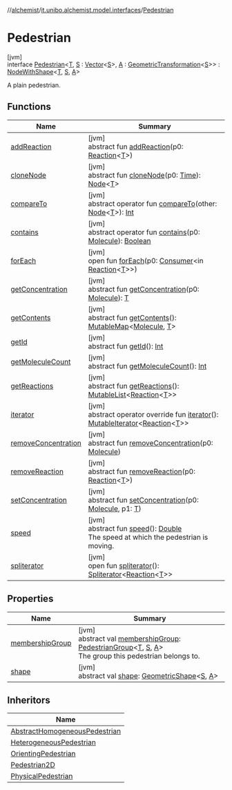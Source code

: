 //[alchemist](../../../index.md)/[it.unibo.alchemist.model.interfaces](../index.md)/[Pedestrian](index.md)

# Pedestrian

[jvm]\
interface [Pedestrian](index.md)<[T](index.md), [S](index.md) : [Vector](../../it.unibo.alchemist.model.interfaces.geometry/-vector/index.md)<[S](index.md)>, [A](index.md) : [GeometricTransformation](../../it.unibo.alchemist.model.interfaces.geometry/-geometric-transformation/index.md)<[S](index.md)>> : [NodeWithShape](../../it.unibo.alchemist.model.interfaces.nodes/-node-with-shape/index.md)<[T](index.md), [S](index.md), [A](index.md)> 

A plain pedestrian.

## Functions

| Name | Summary |
|---|---|
| [addReaction](../../it.unibo.alchemist.model.interfaces.nodes/-node-with-shape/index.md#-1844535178%2FFunctions%2F-267951372) | [jvm]<br>abstract fun [addReaction](../../it.unibo.alchemist.model.interfaces.nodes/-node-with-shape/index.md#-1844535178%2FFunctions%2F-267951372)(p0: [Reaction](../-reaction/index.md)<[T](index.md)>) |
| [cloneNode](../../it.unibo.alchemist.model.interfaces.nodes/-node-with-shape/index.md#-144457153%2FFunctions%2F-267951372) | [jvm]<br>abstract fun [cloneNode](../../it.unibo.alchemist.model.interfaces.nodes/-node-with-shape/index.md#-144457153%2FFunctions%2F-267951372)(p0: [Time](../-time/index.md)): [Node](../-node/index.md)<[T](index.md)> |
| [compareTo](../../it.unibo.alchemist.model.interfaces.nodes/-node-with-shape/index.md#1076068299%2FFunctions%2F-267951372) | [jvm]<br>abstract operator fun [compareTo](../../it.unibo.alchemist.model.interfaces.nodes/-node-with-shape/index.md#1076068299%2FFunctions%2F-267951372)(other: [Node](../-node/index.md)<[T](index.md)>): [Int](https://kotlinlang.org/api/latest/jvm/stdlib/kotlin/-int/index.html) |
| [contains](../../it.unibo.alchemist.model.interfaces.nodes/-node-with-shape/index.md#-905365364%2FFunctions%2F-267951372) | [jvm]<br>abstract operator fun [contains](../../it.unibo.alchemist.model.interfaces.nodes/-node-with-shape/index.md#-905365364%2FFunctions%2F-267951372)(p0: [Molecule](../-molecule/index.md)): [Boolean](https://kotlinlang.org/api/latest/jvm/stdlib/kotlin/-boolean/index.html) |
| [forEach](../../it.unibo.alchemist.model.interfaces.nodes/-node-with-shape/index.md#2086990857%2FFunctions%2F-267951372) | [jvm]<br>open fun [forEach](../../it.unibo.alchemist.model.interfaces.nodes/-node-with-shape/index.md#2086990857%2FFunctions%2F-267951372)(p0: [Consumer](https://docs.oracle.com/javase/8/docs/api/java/util/function/Consumer.html)<in [Reaction](../-reaction/index.md)<[T](index.md)>>) |
| [getConcentration](../../it.unibo.alchemist.model.interfaces.nodes/-node-with-shape/index.md#1182263796%2FFunctions%2F-267951372) | [jvm]<br>abstract fun [getConcentration](../../it.unibo.alchemist.model.interfaces.nodes/-node-with-shape/index.md#1182263796%2FFunctions%2F-267951372)(p0: [Molecule](../-molecule/index.md)): [T](index.md) |
| [getContents](../-node/get-contents.md) | [jvm]<br>abstract fun [getContents](../-node/get-contents.md)(): [MutableMap](https://kotlinlang.org/api/latest/jvm/stdlib/kotlin.collections/-mutable-map/index.html)<[Molecule](../-molecule/index.md), [T](index.md)> |
| [getId](../-node/get-id.md) | [jvm]<br>abstract fun [getId](../-node/get-id.md)(): [Int](https://kotlinlang.org/api/latest/jvm/stdlib/kotlin/-int/index.html) |
| [getMoleculeCount](../-node/get-molecule-count.md) | [jvm]<br>abstract fun [getMoleculeCount](../-node/get-molecule-count.md)(): [Int](https://kotlinlang.org/api/latest/jvm/stdlib/kotlin/-int/index.html) |
| [getReactions](../-node/get-reactions.md) | [jvm]<br>abstract fun [getReactions](../-node/get-reactions.md)(): [MutableList](https://kotlinlang.org/api/latest/jvm/stdlib/kotlin.collections/-mutable-list/index.html)<[Reaction](../-reaction/index.md)<[T](index.md)>> |
| [iterator](../../it.unibo.alchemist.model.interfaces.nodes/-node-with-shape/index.md#-1651023311%2FFunctions%2F-267951372) | [jvm]<br>abstract operator override fun [iterator](../../it.unibo.alchemist.model.interfaces.nodes/-node-with-shape/index.md#-1651023311%2FFunctions%2F-267951372)(): [MutableIterator](https://kotlinlang.org/api/latest/jvm/stdlib/kotlin.collections/-mutable-iterator/index.html)<[Reaction](../-reaction/index.md)<[T](index.md)>> |
| [removeConcentration](../../it.unibo.alchemist.model.interfaces.nodes/-node-with-shape/index.md#1461493148%2FFunctions%2F-267951372) | [jvm]<br>abstract fun [removeConcentration](../../it.unibo.alchemist.model.interfaces.nodes/-node-with-shape/index.md#1461493148%2FFunctions%2F-267951372)(p0: [Molecule](../-molecule/index.md)) |
| [removeReaction](../../it.unibo.alchemist.model.interfaces.nodes/-node-with-shape/index.md#792936979%2FFunctions%2F-267951372) | [jvm]<br>abstract fun [removeReaction](../../it.unibo.alchemist.model.interfaces.nodes/-node-with-shape/index.md#792936979%2FFunctions%2F-267951372)(p0: [Reaction](../-reaction/index.md)<[T](index.md)>) |
| [setConcentration](../../it.unibo.alchemist.model.interfaces.nodes/-node-with-shape/index.md#1246864287%2FFunctions%2F-267951372) | [jvm]<br>abstract fun [setConcentration](../../it.unibo.alchemist.model.interfaces.nodes/-node-with-shape/index.md#1246864287%2FFunctions%2F-267951372)(p0: [Molecule](../-molecule/index.md), p1: [T](index.md)) |
| [speed](speed.md) | [jvm]<br>abstract fun [speed](speed.md)(): [Double](https://kotlinlang.org/api/latest/jvm/stdlib/kotlin/-double/index.html)<br>The speed at which the pedestrian is moving. |
| [spliterator](../../it.unibo.alchemist.loader.deployments/-close-to-g-p-s-trace/index.md#-1387152138%2FFunctions%2F-267951372) | [jvm]<br>open fun [spliterator](../../it.unibo.alchemist.loader.deployments/-close-to-g-p-s-trace/index.md#-1387152138%2FFunctions%2F-267951372)(): [Spliterator](https://docs.oracle.com/javase/8/docs/api/java/util/Spliterator.html)<[Reaction](../-reaction/index.md)<[T](index.md)>> |

## Properties

| Name | Summary |
|---|---|
| [membershipGroup](membership-group.md) | [jvm]<br>abstract val [membershipGroup](membership-group.md): [PedestrianGroup](../-pedestrian-group/index.md)<[T](index.md), [S](index.md), [A](index.md)><br>The group this pedestrian belongs to. |
| [shape](index.md#-1152302160%2FProperties%2F-267951372) | [jvm]<br>abstract val [shape](index.md#-1152302160%2FProperties%2F-267951372): [GeometricShape](../../it.unibo.alchemist.model.interfaces.geometry/-geometric-shape/index.md)<[S](index.md), [A](index.md)> |

## Inheritors

| Name |
|---|
| [AbstractHomogeneousPedestrian](../../it.unibo.alchemist.model.implementations.nodes/-abstract-homogeneous-pedestrian/index.md) |
| [HeterogeneousPedestrian](../-heterogeneous-pedestrian/index.md) |
| [OrientingPedestrian](../-orienting-pedestrian/index.md) |
| [Pedestrian2D](../-pedestrian2-d/index.md) |
| [PhysicalPedestrian](../-physical-pedestrian/index.md) |
